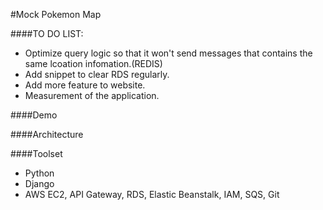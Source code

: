 #Mock Pokemon Map

####TO DO LIST:
- Optimize query logic so that it won't send messages that contains the same lcoation infomation.(REDIS)
- Add snippet to clear RDS regularly.
- Add more feature to website.
- Measurement of the application.

####Demo


####Architecture


####Toolset
- Python
- Django
- AWS EC2, API Gateway, RDS, Elastic Beanstalk, IAM, SQS, Git